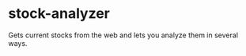 stock-analyzer
==============

Gets current stocks from the web and lets you analyze them in several ways.
